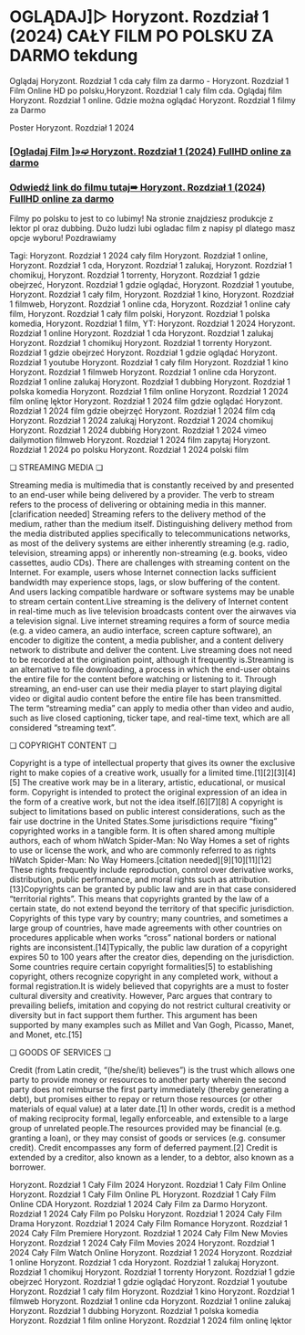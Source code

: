 # OGLĄDAJ]▷ Horyzont. Rozdział 1 (2024) CAŁY FILM PO POLSKU ZA DARMO tekdung
Oglądaj Horyzont. Rozdział 1 cda cały film za darmo - Horyzont. Rozdział 1 Film Online HD po polsku,Horyzont. Rozdział 1 caly film cda. Oglądaj film Horyzont. Rozdział 1 online. Gdzie można oglądać Horyzont. Rozdział 1 filmy za Darmo

Poster Horyzont. Rozdział 1 2024

 <div class="markdown-heading" dir="auto"><h3 tabindex="-1" class="heading-element" dir="auto"><a href="https://cutt.ly/7ejenRn6">[Ogladaj Film ]»➫ Horyzont. Rozdział 1 (2024) FullHD online za darmo</a></h3></p>

<div class="markdown-heading" dir="auto"><h3 tabindex="-1" class="heading-element" dir="auto"><a href="https://cutt.ly/7ejenRn6">Odwiedź link do filmu tutaj➠ Horyzont. Rozdział 1 (2024) FullHD online za darmo</a></h3></p>


Filmy po polsku to jest to co lubimy! Na stronie znajdziesz produkcje z lektor pl oraz dubbing. Dużo ludzi lubi ogladac film z napisy pl dlatego masz opcje wyboru! Pozdrawiamy


Tagi: Horyzont. Rozdział 1 2024 cały film Horyzont. Rozdział 1 online, Horyzont. Rozdział 1 cda, Horyzont. Rozdział 1 zalukaj, Horyzont. Rozdział 1 chomikuj, Horyzont. Rozdział 1 torrenty, Horyzont. Rozdział 1 gdzie obejrzeć, Horyzont. Rozdział 1 gdzie oglądać, Horyzont. Rozdział 1 youtube, Horyzont. Rozdział 1 cały film, Horyzont. Rozdział 1 kino, Horyzont. Rozdział 1 filmweb, Horyzont. Rozdział 1 online cda, Horyzont. Rozdział 1 online cały film, Horyzont. Rozdział 1 cały film polski, Horyzont. Rozdział 1 polska komedia, Horyzont. Rozdział 1 film, YT: Horyzont. Rozdział 1 2024 Horyzont. Rozdział 1 online Horyzont. Rozdział 1 cda Horyzont. Rozdział 1 zalukaj Horyzont. Rozdział 1 chomikuj Horyzont. Rozdział 1 torrenty Horyzont. Rozdział 1 gdzie obejrzeć Horyzont. Rozdział 1 gdzie oglądać Horyzont. Rozdział 1 youtube Horyzont. Rozdział 1 cały film Horyzont. Rozdział 1 kino Horyzont. Rozdział 1 filmweb Horyzont. Rozdział 1 online cda Horyzont. Rozdział 1 online zalukaj Horyzont. Rozdział 1 dubbing Horyzont. Rozdział 1 polska komedia Horyzont. Rozdział 1 film online Horyzont. Rozdział 1 2024 film onlinę lęktor Horyzont. Rozdział 1 2024 film gdzie oglądać Horyzont. Rozdział 1 2024 film gdzie obejrzęć Horyzont. Rozdział 1 2024 film cdą Horyzont. Rozdział 1 2024 zalukąj Horyzont. Rozdział 1 2024 chomikuj Horyzont. Rozdział 1 2024 dubbińg Horyzont. Rozdział 1 2024 vimeo dailymotion filmweb Horyzont. Rozdział 1 2024 film zapytaj Horyzont. Rozdział 1 2024 po polsku Horyzont. Rozdział 1 2024 polski film


❏ STREAMING MEDIA ❏


Streaming media is multimedia that is constantly received by and presented to an end-user while being delivered by a provider. The verb to stream refers to the process of delivering or obtaining media in this manner.[clarification needed] Streaming refers to the delivery method of the medium, rather than the medium itself. Distinguishing delivery method from the media distributed applies specifically to telecommunications networks, as most of the delivery systems are either inherently streaming (e.g. radio, television, streaming apps) or inherently non-streaming (e.g. books, video cassettes, audio CDs). There are challenges with streaming content on the Internet. For example, users whose Internet connection lacks sufficient bandwidth may experience stops, lags, or slow buffering of the content. And users lacking compatible hardware or software systems may be unable to stream certain content.Live streaming is the delivery of Internet content in real-time much as live television broadcasts content over the airwaves via a television signal. Live internet streaming requires a form of source media (e.g. a video camera, an audio interface, screen capture software), an encoder to digitize the content, a media publisher, and a content delivery network to distribute and deliver the content. Live streaming does not need to be recorded at the origination point, although it frequently is.Streaming is an alternative to file downloading, a process in which the end-user obtains the entire file for the content before watching or listening to it. Through streaming, an end-user can use their media player to start playing digital video or digital audio content before the entire file has been transmitted. The term “streaming media” can apply to media other than video and audio, such as live closed captioning, ticker tape, and real-time text, which are all considered “streaming text”.


❏ COPYRIGHT CONTENT ❏


Copyright is a type of intellectual property that gives its owner the exclusive right to make copies of a creative work, usually for a limited time.[1][2][3][4][5] The creative work may be in a literary, artistic, educational, or musical form. Copyright is intended to protect the original expression of an idea in the form of a creative work, but not the idea itself.[6][7][8] A copyright is subject to limitations based on public interest considerations, such as the fair use doctrine in the United States.Some jurisdictions require “fixing” copyrighted works in a tangible form. It is often shared among multiple authors, each of whom hWatch Spider-Man: No Way Homes a set of rights to use or license the work, and who are commonly referred to as rights hWatch Spider-Man: No Way Homeers.[citation needed][9][10][11][12] These rights frequently include reproduction, control over derivative works, distribution, public performance, and moral rights such as attribution. [13]Copyrights can be granted by public law and are in that case considered “territorial rights”. This means that copyrights granted by the law of a certain state, do not extend beyond the territory of that specific jurisdiction. Copyrights of this type vary by country; many countries, and sometimes a large group of countries, have made agreements with other countries on procedures applicable when works “cross” national borders or national rights are inconsistent.[14]Typically, the public law duration of a copyright expires 50 to 100 years after the creator dies, depending on the jurisdiction. Some countries require certain copyright formalities[5] to establishing copyright, others recognize copyright in any completed work, without a formal registration.It is widely believed that copyrights are a must to foster cultural diversity and creativity. However, Parc argues that contrary to prevailing beliefs, imitation and copying do not restrict cultural creativity or diversity but in fact support them further. This argument has been supported by many examples such as Millet and Van Gogh, Picasso, Manet, and Monet, etc.[15]


❏ GOODS OF SERVICES ❏


Credit (from Latin credit, “(he/she/it) believes”) is the trust which allows one party to provide money or resources to another party wherein the second party does not reimburse the first party immediately (thereby generating a debt), but promises either to repay or return those resources (or other materials of equal value) at a later date.[1] In other words, credit is a method of making reciprocity formal, legally enforceable, and extensible to a large group of unrelated people.The resources provided may be financial (e.g. granting a loan), or they may consist of goods or services (e.g. consumer credit). Credit encompasses any form of deferred payment.[2] Credit is extended by a creditor, also known as a lender, to a debtor, also known as a borrower.


Horyzont. Rozdział 1 Cały Film 2024
Horyzont. Rozdział 1 Cały Film Online
Horyzont. Rozdział 1 Cały Film Online PL
Horyzont. Rozdział 1 Cały Film Online CDA
Horyzont. Rozdział 1 2024 Cały Film za Darmo
Horyzont. Rozdział 1 2024 Cały Film po Polsku
Horyzont. Rozdział 1 2024 Cały Film Drama
Horyzont. Rozdział 1 2024 Cały Film Romance
Horyzont. Rozdział 1 2024 Cały Film Premiere
Horyzont. Rozdział 1 2024 Cały Film New Movies
Horyzont. Rozdział 1 2024 Cały Film Movies 2024
Horyzont. Rozdział 1 2024 Cały Film Watch Online
Horyzont. Rozdział 1 2024
Horyzont. Rozdział 1 online
Horyzont. Rozdział 1 cda
Horyzont. Rozdział 1 zalukaj
Horyzont. Rozdział 1 chomikuj
Horyzont. Rozdział 1 torrenty
Horyzont. Rozdział 1 gdzie obejrzeć
Horyzont. Rozdział 1 gdzie oglądać
Horyzont. Rozdział 1 youtube
Horyzont. Rozdział 1 cały film
Horyzont. Rozdział 1 kino
Horyzont. Rozdział 1 filmweb
Horyzont. Rozdział 1 online cda
Horyzont. Rozdział 1 online zalukaj
Horyzont. Rozdział 1 dubbing
Horyzont. Rozdział 1 polska komedia
Horyzont. Rozdział 1 film online
Horyzont. Rozdział 1 2024 film onlinę lęktor
